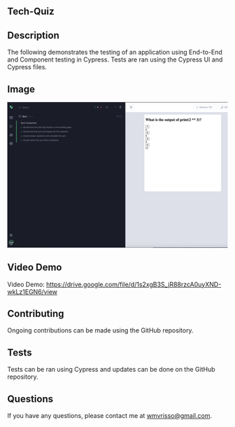 ## Tech-Quiz

## Description

The following demonstrates the testing of an application using End-to-End and Component testing in Cypress. Tests are ran using the Cypress UI and Cypress files.

## Image

![cypress](cypress-example.png)

## Video Demo

Video Demo: https://drive.google.com/file/d/1s2xgB3S_jR88rzcA0uyXND-wkLz1EGN6/view

## Contributing

Ongoing contributions can be made using the GitHub repository.

## Tests

Tests can be ran using Cypress and updates can be done on the GitHub repository.

## Questions

If you have any questions, please contact me at wmvrisso@gmail.com.
